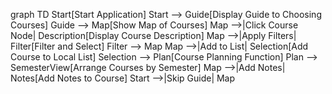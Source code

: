 graph TD
Start[Start Application]
Start --> Guide[Display Guide to Choosing Courses]
Guide --> Map[Show Map of Courses]
Map -->|Click Course Node| Description[Display Course Description]
Map -->|Apply Filters| Filter[Filter and Select]
Filter --> Map
Map -->|Add to List| Selection[Add Course to Local List]
Selection --> Plan[Course Planning Function]
Plan --> SemesterView[Arrange Courses by Semester]
Map -->|Add Notes| Notes[Add Notes to Course]
Start -->|Skip Guide| Map
